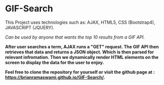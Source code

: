 # GIF-Search

This Project uses technologies such as:  AJAX, HTML5, CSS (Bootstrap4), JAVASCRIPT (JQUERY).

*Can be used by anyone that wants the top 10 results from a GIF API.*

**After user searches a term, AJAX runs a "GET" request. 
The GIF API then retrieves that data and returns a JSON object. 
Which is then parsed for relevant infromation. 
Then we dynamically render HTML elements on the screen to display the data for the user to enjoy.**

**Feel free to clone the repository for yourself or visit the github page at : https://brianramaswami.github.io/GIF-Search/.**

